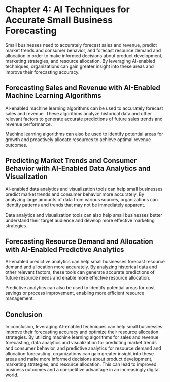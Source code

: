 Chapter 4: AI Techniques for Accurate Small Business Forecasting
================================================================

Small businesses need to accurately forecast sales and revenue, predict market trends and consumer behavior, and forecast resource demand and allocation in order to make informed decisions about product development, marketing strategies, and resource allocation. By leveraging AI-enabled techniques, organizations can gain greater insight into these areas and improve their forecasting accuracy.

Forecasting Sales and Revenue with AI-Enabled Machine Learning Algorithms
-------------------------------------------------------------------------

AI-enabled machine learning algorithms can be used to accurately forecast sales and revenue. These algorithms analyze historical data and other relevant factors to generate accurate predictions of future sales trends and revenue performance.

Machine learning algorithms can also be used to identify potential areas for growth and proactively allocate resources to achieve optimal revenue outcomes.

Predicting Market Trends and Consumer Behavior with AI-Enabled Data Analytics and Visualization
-----------------------------------------------------------------------------------------------

AI-enabled data analytics and visualization tools can help small businesses predict market trends and consumer behavior more accurately. By analyzing large amounts of data from various sources, organizations can identify patterns and trends that may not be immediately apparent.

Data analytics and visualization tools can also help small businesses better understand their target audience and develop more effective marketing strategies.

Forecasting Resource Demand and Allocation with AI-Enabled Predictive Analytics
-------------------------------------------------------------------------------

AI-enabled predictive analytics can help small businesses forecast resource demand and allocation more accurately. By analyzing historical data and other relevant factors, these tools can generate accurate predictions of future resource needs and enable more effective resource allocation.

Predictive analytics can also be used to identify potential areas for cost savings or process improvement, enabling more efficient resource management.

Conclusion
----------

In conclusion, leveraging AI-enabled techniques can help small businesses improve their forecasting accuracy and optimize their resource allocation strategies. By utilizing machine learning algorithms for sales and revenue forecasting, data analytics and visualization for predicting market trends and consumer behavior, and predictive analytics for resource demand and allocation forecasting, organizations can gain greater insight into these areas and make more informed decisions about product development, marketing strategies, and resource allocation. This can lead to improved business outcomes and a competitive advantage in an increasingly digital world.
